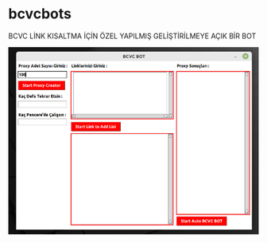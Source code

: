 # bcvcbots

BCVC LİNK KISALTMA İÇİN ÖZEL YAPILMIŞ GELİŞTİRİLMEYE AÇIK BİR BOT

![alt text](img/1.png)
